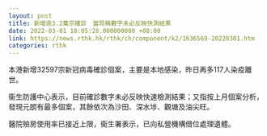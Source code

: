 ```yaml
---
layout: post
title: 新增逾3.2萬宗確診　當局稱數字未必反映快測結果
date: 2022-03-01 18:05:28.000000000 +08:00
link: https://news.rthk.hk/rthk/ch/component/k2/1636569-20220301.htm
categories: rthk
---
```


本港新增32597宗新冠病毒確診個案，主要是本地感染，昨日再多117人染疫離世。

衞生防護中心表示，目前確診數字未必反映快速檢測結果；又指按上月個案分析，發現元朗有最多個案，其餘依次為沙田、深水埗、觀塘及油尖旺。

醫院殮房使用率已接近上限，衞生署表示，已向私營機構借位處理遺體。
